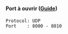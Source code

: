 #### Port à ouvrir ([Guide](https://support.parsec.app/hc/en-us/articles/360045297592-How-to-port-forward-Parsec))
```
Protocol: UDP
Port    : 8000 - 8010
```
